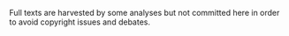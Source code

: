 Full texts are harvested by some analyses but not committed here in order to avoid copyright issues and debates.